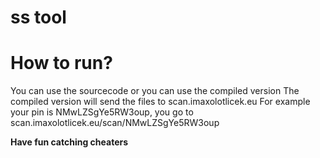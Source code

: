# ss tool

# How to run?
You can use the sourcecode or you can use the compiled version
The compiled version will send the files to scan.imaxolotlicek.eu
For example your pin is NMwLZSgYe5RW3oup, you go to scan.imaxolotlicek.eu/scan/NMwLZSgYe5RW3oup 

**Have fun catching cheaters**
